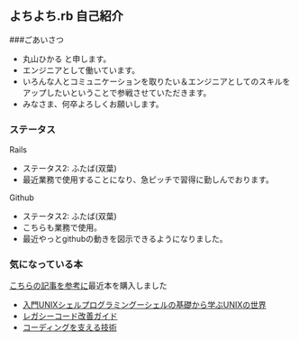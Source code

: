 よちよち.rb 自己紹介
---

###ごあいさつ
+ 丸山ひかる と申します。
+ エンジニアとして働いています。
+ いろんな人とコミュニケーションを取りたい＆エンジニアとしてのスキルをアップしたいということで参戦させていただきます。
+ みなさま、何卒よろしくお願いします。


### ステータス
Rails
+ ステータス2: ふたば(双葉)
+ 最近業務で使用することになり、急ピッチで習得に勤しんでおります。


Github
+ ステータス2: ふたば(双葉)
+ こちらも業務で使用。
+ 最近やっとgithubの動きを図示できるようになりました。

### 気になっている本
[こちらの記事を参考に](http://techlife.cookpad.com/entry/2015/03/31/093000)最近本を購入しました
+ [入門UNIXシェルプログラミングーシェルの基礎から学ぶUNIXの世界](http://www.amazon.co.jp/gp/product/4797321946?ref_=pe_492632_48821362_TE_3p_dp_1)
+ [レガシーコード改善ガイド](http://www.amazon.co.jp/gp/product/4798116831?ref_=pe_492632_48821362_TE_3p_dp_1)
+ [コーディングを支える技術](http://www.amazon.co.jp/dp/477415654X/ref=pe_492632_159100282_TE_item)